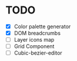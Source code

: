 # TODO

- [x] Color palette generator
- [x] DOM breadcrumbs
- [ ] Layer icons map
- [ ] Grid Component
- [ ] Cubic-bezier-editor